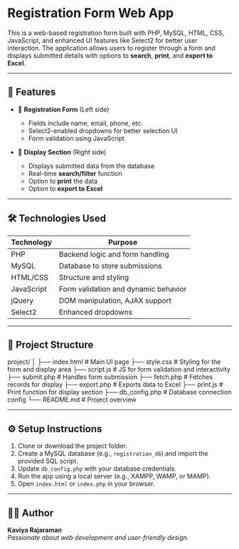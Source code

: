 # Registration Form Web App

This is a web-based registration form built with PHP, MySQL, HTML, CSS, JavaScript, and enhanced UI features like Select2 for better user interaction. The application allows users to register through a form and displays submitted details with options to **search**, **print**, and **export to Excel**.

---

## 🚀 Features

- 📝 **Registration Form** (Left side)
  - Fields include name, email, phone, etc.
  - Select2-enabled dropdowns for better selection UI
  - Form validation using JavaScript

- 📄 **Display Section** (Right side)
  - Displays submitted data from the database
  - Real-time **search/filter** function
  - Option to **print** the data
  - Option to **export to Excel**

---

## 🛠️ Technologies Used

| Technology | Purpose                        |
|------------|--------------------------------|
| PHP        | Backend logic and form handling |
| MySQL      | Database to store submissions   |
| HTML/CSS   | Structure and styling           |
| JavaScript | Form validation and dynamic behavior |
| jQuery     | DOM manipulation, AJAX support  |
| Select2    | Enhanced dropdowns              |

---

## 📁 Project Structure
project/
│
├── index.html # Main UI page
├── style.css # Styling for the form and display area
├── script.js # JS for form validation and interactivity
├── submit.php # Handles form submission
├── fetch.php # Fetches records for display
├── export.php # Exports data to Excel
├── print.js # Print function for display section
├── db_config.php # Database connection config
└── README.md # Project overview


---

## ⚙️ Setup Instructions

1. Clone or download the project folder.
2. Create a MySQL database (e.g., `registration_db`) and import the provided SQL script.
3. Update `db_config.php` with your database credentials.
4. Run the app using a local server (e.g., XAMPP, WAMP, or MAMP).
5. Open `index.html` or `index.php` in your browser.

---

## 🙋‍♀️ Author

**Kaviya Rajaraman**  
*Passionate about web development and user-friendly design.*


